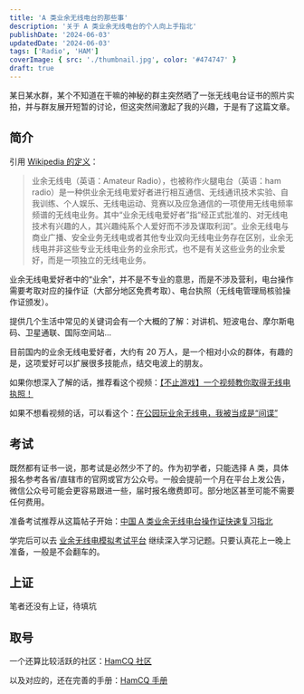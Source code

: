 ```yaml
---
title: 'A 类业余无线电台的那些事'
description: '关于 A 类业余无线电台的个人向上手指北'
publishDate: '2024-06-03'
updatedDate: '2024-06-03'
tags: ['Radio', 'HAM']
coverImage: { src: './thumbnail.jpg', color: '#474747' }
draft: true
---
```


某日某水群，某个不知道在干嘛的神秘的群主突然晒了一张无线电台证书的照片实拍，并与群友展开短暂的讨论，但这突然间激起了我的兴趣，于是有了这篇文章。

## 简介

引用 [Wikipedia 的定义](https://zh.wikipedia.org/zh-hans/%E4%B8%9A%E4%BD%99%E6%97%A0%E7%BA%BF%E7%94%B5)：

> 业余无线电（英语：Amateur Radio），也被称作火腿电台（英语：ham radio）是一种供业余无线电爱好者进行相互通信、无线通讯技术实验、自我训练、个人娱乐、无线电运动、竞赛以及应急通信的一项使用无线电频率频谱的无线电业务。其中“业余无线电爱好者”指“经正式批准的、对无线电技术有兴趣的人，其兴趣纯系个人爱好而不涉及谋取利润”。业余无线电与商业广播、安全业务无线电或者其他专业双向无线电业务存在区别，业余无线电并非这些专业无线电业务的业余形式，也不是有关这些业务的业余爱好，而是一项独立的无线电业务。

业余无线电爱好者中的“业余”，并不是不专业的意思，而是不涉及营利，电台操作需要考取对应的操作证（大部分地区免费考取）、电台执照（无线电管理局核验操作证颁发）。

提供几个生活中常见的关键词会有一个大概的了解：对讲机、短波电台、摩尔斯电码、卫星通联、国际空间站...

目前国内的业余无线电爱好者，大约有 20 万人，是一个相对小众的群体，有趣的是，这项爱好可以扩展很多技能点，结交电波上的朋友。

如果你想深入了解的话，推荐看这个视频：[【不止游戏】一个视频教你取得无线电执照！](https://www.bilibili.com/video/BV1HG4y1j79t)

如果不想看视频的话，可以看这个：[在公园玩业余无线电，我被当成是“间谍” ](https://mp.weixin.qq.com/s/C0RA5xUVByLlEJcklNRo5w)

## 考试

既然都有证书一说，那考试是必然少不了的。作为初学者，只能选择 A 类，具体报名参考各省/直辖市的官网或官方公众号。一般会提前一个月在平台上发公告，微信公众号可能会更容易跟进一些，届时报名缴费即可。部分地区甚至可能不需要任何费用。

准备考试推荐从这篇帖子开始：[中国 A 类业余无线电台操作证快速复习指北](https://www.jimmytian.com/archives/crac-aro-licence-a-review-guide.html)

学完后可以去 [业余无线电模拟考试平台](https://www.cqid.cn/) 继续深入学习记题。只要认真花上一晚上准备，一般是不会翻车的。

## 上证

笔者还没有上证，待填坑

## 取号

一个还算比较活跃的社区：[HamCQ 社区](https://forum.hamcq.cn/)

以及对应的，还在完善的手册：[HamCQ 手册](https://docs.hamcq.cn/)
